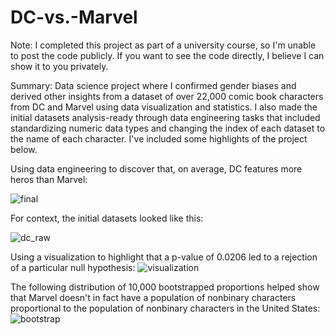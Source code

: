 # DC-vs.-Marvel

Note: I completed this project as part of a university course, so I'm unable to post the code publicly. If you want to see the code directly, I believe I can show it to you privately.

Summary: Data science project where I confirmed gender biases and derived other insights from a dataset of over 22,000 comic book characters from DC and Marvel using data visualization and statistics. I also made the initial datasets analysis-ready through data engineering tasks that included standardizing numeric data types and changing the index of each dataset to the name of each character. I've included some highlights of the project below.

Using data engineering to discover that, on average, DC features more heros than Marvel:

![final](https://user-images.githubusercontent.com/129823285/231052399-9ca5821a-7270-4866-9bca-c27260b766ea.png)

For context, the initial datasets looked like this:

![dc_raw](https://user-images.githubusercontent.com/129823285/231052465-dca6d9d1-e1fc-4653-bded-2e48e21a8a26.png)

Using a visualization to highlight that a p-value of 0.0206 led to a rejection of a particular null hypothesis:
![visualization](https://user-images.githubusercontent.com/129823285/231049782-35e3abde-31a9-4a09-a7e6-1672199f2041.png)

The following distribution of 10,000 bootstrapped proportions helped show that Marvel doesn't in fact have a population of nonbinary characters proportional to the population of nonbinary characters in the United States:
![bootstrap](https://user-images.githubusercontent.com/129823285/231054389-a03ed367-b493-449b-a244-1b48c30f335f.png)

